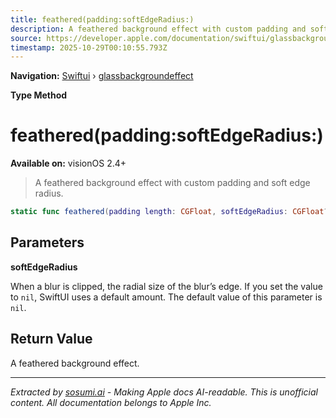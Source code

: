 ```yaml
---
title: feathered(padding:softEdgeRadius:)
description: A feathered background effect with custom padding and soft edge radius.
source: https://developer.apple.com/documentation/swiftui/glassbackgroundeffect/feathered(padding:softedgeradius:)
timestamp: 2025-10-29T00:10:55.793Z
---
```


**Navigation:** [Swiftui](/documentation/swiftui) › [glassbackgroundeffect](/documentation/swiftui/glassbackgroundeffect)

**Type Method**

# feathered(padding:softEdgeRadius:)

**Available on:** visionOS 2.4+

> A feathered background effect with custom padding and soft edge radius.

```swift
static func feathered(padding length: CGFloat, softEdgeRadius: CGFloat? = nil) -> FeatheredGlassBackgroundEffect
```

## Parameters

**softEdgeRadius**

When a blur is clipped, the radial size of the blur’s edge. If you set the value to `nil`, SwiftUI uses a default amount. The default value of this parameter is `nil`.



## Return Value

A feathered background effect.

---

*Extracted by [sosumi.ai](https://sosumi.ai) - Making Apple docs AI-readable.*
*This is unofficial content. All documentation belongs to Apple Inc.*
